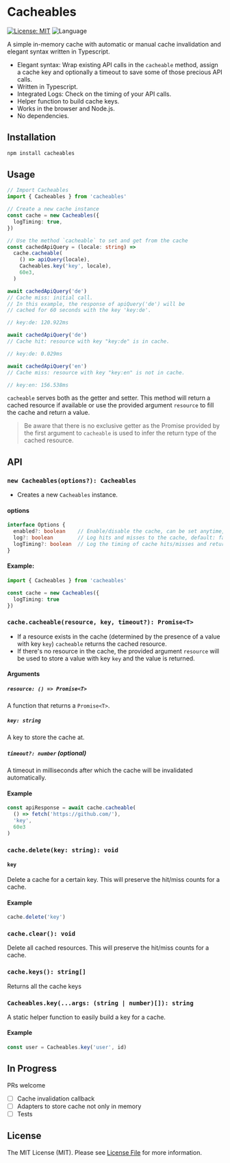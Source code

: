 # Cacheables

[![License: MIT](https://img.shields.io/badge/License-MIT-yellow.svg)](https://opensource.org/licenses/MIT)
![Language](https://img.shields.io/github/languages/top/grischaerbe/cacheables)

A simple in-memory cache with automatic or manual cache invalidation and elegant syntax written in Typescript.

- Elegant syntax: Wrap existing API calls in the `cacheable` method, assign a cache key and optionally a timeout to save some of those precious API calls.
- Written in Typescript.
- Integrated Logs: Check on the timing of your API calls.
- Helper function to build cache keys.
- Works in the browser and Node.js.
- No dependencies.

## Installation

```bash
npm install cacheables
```

## Usage

```ts
// Import Cacheables
import { Cacheables } from 'cacheables'

// Create a new cache instance
const cache = new Cacheables({
  logTiming: true,
})

// Use the method `cacheable` to set and get from the cache
const cachedApiQuery = (locale: string) =>
  cache.cacheable(
    () => apiQuery(locale),
    Cacheables.key('key', locale),
    60e3,
  )

await cachedApiQuery('de')
// Cache miss: initial call.
// In this example, the response of apiQuery('de') will be
// cached for 60 seconds with the key 'key:de'.

// key:de: 120.922ms

await cachedApiQuery('de')
// Cache hit: resource with key "key:de" is in cache.

// key:de: 0.029ms

await cachedApiQuery('en')
// Cache miss: resource with key "key:en" is not in cache.

// key:en: 156.538ms
```

`cacheable` serves both as the getter and setter. This method will return a cached resource if available or use the provided argument `resource` to fill the cache and return a value.

> Be aware that there is no exclusive getter as the Promise provided by the first argument to `cacheable` is used to infer the return type of the cached resource.

## API

### `new Cacheables(options?): Cacheables`

- Creates a new `Cacheables` instance.

#### options

```ts
interface Options {
  enabled?: boolean    // Enable/disable the cache, can be set anytime, default: true.
  log?: boolean        // Log hits and misses to the cache, default: false. 
  logTiming?: boolean  // Log the timing of cache hits/misses and returns, default: false.
}
```

#### Example:

```ts
import { Cacheables } from 'cacheables'

const cache = new Cacheables({
  logTiming: true
})
```

### `cache.cacheable(resource, key, timeout?): Promise<T>`

- If a resource exists in the cache (determined by the presence of a value with key `key`) `cacheable` returns the cached resource.
- If there's no resource in the cache, the provided argument `resource` will be used to store a value with key `key` and the value is returned.

#### Arguments

##### `resource: () => Promise<T>`

A function that returns a `Promise<T>`. 

##### `key: string`

A key to store the cache at.

##### `timeout?: number` (optional)

A timeout in milliseconds after which the cache will be invalidated automatically.

#### Example

```ts
const apiResponse = await cache.cacheable(
  () => fetch('https://github.com/'),
  'key',
  60e3
)
```

### `cache.delete(key: string): void`

#### `key`

Delete a cache for a certain key. This will preserve the hit/miss counts for a cache.

#### Example

```ts
cache.delete('key')
```

### `cache.clear(): void`

Delete all cached resources. This will preserve the hit/miss counts for a cache.

### `cache.keys(): string[]`

Returns all the cache keys

### `Cacheables.key(...args: (string | number)[]): string`

A static helper function to easily build a key for a cache.

#### Example

```ts
const user = Cacheables.key('user', id)
```

## In Progress

PRs welcome

- [ ] Cache invalidation callback
- [ ] Adapters to store cache not only in memory
- [ ] Tests

## License

The MIT License (MIT). Please see [License File](LICENSE.md) for more information.